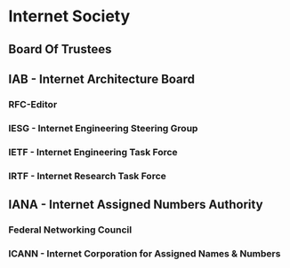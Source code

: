 # Internet Society

## Board Of Trustees

## IAB - Internet Architecture Board

### RFC-Editor

### IESG - Internet Engineering Steering Group

### IETF - Internet Engineering Task Force

### IRTF - Internet Research Task Force

## IANA - Internet Assigned Numbers Authority

### Federal Networking Council

### ICANN - Internet Corporation for Assigned Names & Numbers